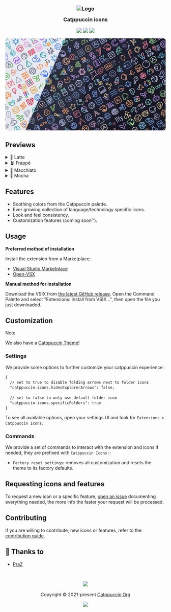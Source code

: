 <h3 align="center">
  <img src="https://raw.githubusercontent.com/catppuccin/catppuccin/main/assets/logos/exports/1544x1544_circle.png" width="100" alt="Logo"/><br/>
  <img src="https://raw.githubusercontent.com/catppuccin/catppuccin/main/assets/misc/transparent.png" height="30" width="0px"/>
  Catppuccin icons
  <img src="https://raw.githubusercontent.com/catppuccin/catppuccin/main/assets/misc/transparent.png" height="30" width="0px"/>
</h3>

<p align="center">
  <a href="https://github.com/catppuccin/vscode-icons/stargazers"><img src="https://img.shields.io/github/stars/catppuccin/vscode-icons?colorA=363a4f&colorB=b7bdf8&style=for-the-badge"></a>
  <a href="https://github.com/catppuccin/vscode-icons/issues"><img src="https://img.shields.io/github/issues/catppuccin/vscode-icons?colorA=363a4f&colorB=f5a97f&style=for-the-badge"></a>
  <a href="https://github.com/catppuccin/vscode-icons/contributors"><img src="https://img.shields.io/github/contributors/catppuccin/vscode-icons?colorA=363a4f&colorB=a6da95&style=for-the-badge"></a>
</p>

<p align="center">
  <img src="assets/catwalk.webp" width=600/>
</p>

## Previews

<details>
  <summary>🌻 Latte</summary>
  <img src="./assets/latte.webp"/>
</details>
<details>
  <summary>🪴 Frappé</summary>
  <img src="./assets/frappe.webp"/>
</details>
<details>
  <summary>🌺 Macchiato</summary>
  <img src="./assets/macchiato.webp"/>
</details>
<details>
  <summary>🌿 Mocha</summary>
  <img src="./assets/mocha.webp"/>
</details>

## Features

- Soothing colors from the Catppuccin palette.
- Ever growing collection of language/technology specific icons.
- Look and feel consistency.
- Customization features (coming soon™).

## Usage

**Preferred method of installation**

Install the extension from a Marketplace:

- [Visual Studio Marketplace](https://marketplace.visualstudio.com/items?itemName=Catppuccin.catppuccin-vsc-icons)
- [Open-VSX](https://open-vsx.org/extension/Catppuccin/catppuccin-vsc-icons)

**Manual method for installation**

Download the VSIX from
[the latest GitHub release](https://github.com/catppuccin/vscode-icons/releases/latest).
Open the Command Palette and select "Extensions: Install from VSIX...", then open the file you just downloaded.

## Customization

> [!NOTE]
> We also have a [Catppuccin Theme](https://marketplace.visualstudio.com/items?itemName=Catppuccin.catppuccin-vsc)!

### Settings

We provide some options to further customize your catppuccin experience:

```jsonc
{
  // set to true to disable folding arrows next to folder icons
  "catppuccin-icons.hidesExplorerArrows": false,

  // set to false to only use default folder icon
  "catppuccin-icons.specificFolders": true
}
```

To see all available options, open your settings UI and look for `Extensions > Catppuccin Icons`.

### Commands

We provide a set of commands to interact with the extension and icons if needed, they are prefixed with `Catppuccin Icons:`:

- `Factory reset settings`: removes all customization and resets the theme to its factory defaults.

## Requesting icons and features

To request a new icon or a specific feature, [open an issue](https://github.com/catppuccin/vscode-icons/issues/new/choose) documenting everything needed, the more info the faster your request will be processed.

## Contributing

If you are willing to contribute, new icons or features, refer to the [contribution guide](./CONTRIBUTING.md).

## 💝 Thanks to

- [PraZ](https://github.com/prazdevs)

&nbsp;

<p align="center">
  <img src="https://raw.githubusercontent.com/catppuccin/catppuccin/main/assets/footers/gray0_ctp_on_line.png"/>
</p>

<p align="center">
  Copyright &copy; 2021-present <a href="https://github.com/catppuccin" target="_blank">Catppuccin Org</a>
</p>

<p align="center">
  <a href="https://github.com/catppuccin/catppuccin/blob/main/LICENSE">
    <img src="https://img.shields.io/static/v1.svg?style=for-the-badge&label=License&message=MIT&logoColor=d9e0ee&colorA=363a4f&colorB=b7bdf8"/>
  </a>
</p>
